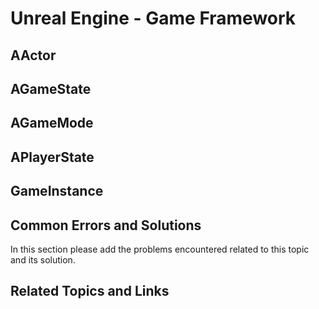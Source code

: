 # Unreal Engine - Game Framework 

## AActor

## AGameState

## AGameMode

## APlayerState

## GameInstance


## Common Errors and Solutions

In this section please add the problems encountered related to this topic and its solution.

## Related Topics and Links